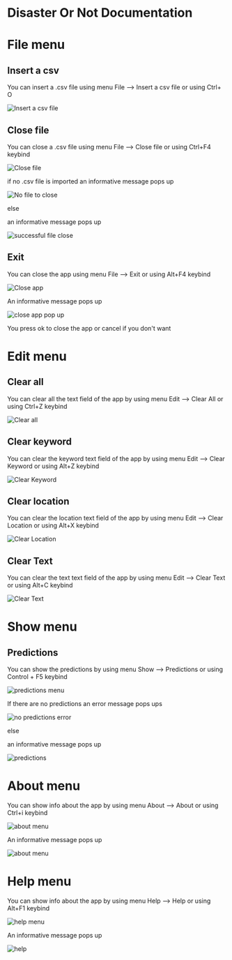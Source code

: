# Disaster Or Not Documentation

# File menu

## Insert a csv

You can insert a .csv file using menu File --> Insert a csv file or using Ctrl+ O

<p><img src = "doc images/File menu/insert a csv file.png" title="Insert a csv file"/> </p>

## Close file


You can close a .csv file using menu File --> Close file or using Ctrl+F4 keybind


<p><img src = "doc images/File menu/close file.png" title="Close file"/> </p>

if no .csv file is imported an informative message pops up

<p><img src = "doc images/File menu/no csv file.png" title="No file to close"/> </p>

else

an informative message pops up

<p><img src ="doc images/File menu/successful file close.png" title="successful file close"/> </p>


## Exit


You can close the app using menu File --> Exit or using Alt+F4 keybind

<p><img src = "doc images/File menu/close app.png" title="Close app">

An informative message pops up

<p><img src ="doc images/File menu/close app pop up.png" title="close app pop up"/> </p>

You press ok to close the app or cancel if you don't want

# Edit menu

## Clear all

You can clear all the text field of the app by using menu Edit --> Clear All or using Ctrl+Z keybind

<p><img src ="doc images/Edit menu/Clear all.png" title="Clear all"/> </p>

## Clear keyword

You can clear the keyword text field of the app by using menu Edit --> Clear Keyword or using Alt+Z keybind

<p><img src ="doc images/Edit menu/Clear Keyword.png" title="Clear Keyword"/> </p>

## Clear location

You can clear the location text field of the app by using menu Edit --> Clear Location or using Alt+X keybind

<p><img src ="doc images/Edit menu/Clear location.png" title="Clear Location"/> </p>

## Clear Text

You can clear the text text field of the app by using menu Edit --> Clear Text or using Alt+C keybind

<p><img src ="doc images/Edit menu/Clear Text.png" title="Clear Text"/> </p>


# Show menu

## Predictions

You can show the predictions by using menu Show --> Predictions  or using Control + F5 keybind

<p><img src ="doc images/Show menu/predictions menu.png" title="predictions menu"/> </p>

If there are no predictions an error message pops ups

<p><img src ="doc images/Show menu/no predictions.png" title="no predictions error"/> </p>

else

an informative message pops up


<p><img src ="doc images/Show menu/predictions.png" title="predictions"/> </p>


# About menu

You can show info about the app by using menu About --> About or using Ctrl+i keybind

<p><img src="doc images/About menu/about menu.png" title="about menu"/></p>

An informative message pops up

<p><img src="doc images/About menu/about.png" title="about menu"/></p> 


# Help menu

You can show info about the app by using menu Help --> Help or using Alt+F1 keybind

<p><img src="doc images/Help menu/help menu.png" title="help menu"/></p>

An informative message pops up

<p><img src="doc images/Help menu/help.png" title="help"/></p> 